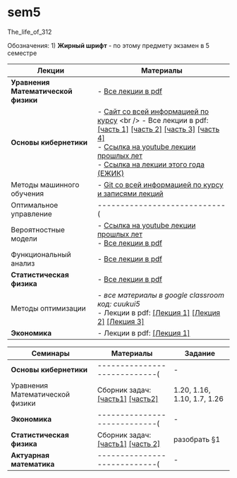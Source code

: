 # sem5
The_life_of_312

Обозначения:  1) **Жирный шрифт** - по этому предмету экзамен в 5 семестре


| Лекции  | Материалы |
| ------------- | ------------- |
| **Уравнения Математической физики**  | - [Все лекции в pdf](https://github.com/Group312/sem5/blob/76f70f386d1b84c0e4e1481fbfdbfb64c6274d3f/Urmaty_lektsii.pdf)  |
| **Основы кибернетики**  | - [Сайт со всей информацией по курсу](https://mk.cs.msu.ru/index.php/%D0%9E%D1%81%D0%BD%D0%BE%D0%B2%D1%8B_%D0%BA%D0%B8%D0%B1%D0%B5%D1%80%D0%BD%D0%B5%D1%82%D0%B8%D0%BA%D0%B8_(2-%D0%B9_%D0%BF%D0%BE%D1%82%D0%BE%D0%BA,_3_%D0%BA%D1%83%D1%80%D1%81)) <br /> - Все лекции в pdf: [[часть 1]](https://github.com/Group312/sem5/blob/14e0c3e6e55c1af0ab3f355da08194e3dbdd4a08/OK_Chast_1_2017_311-319.pdf) [[часть 2]](https://github.com/Group312/sem5/blob/14e0c3e6e55c1af0ab3f355da08194e3dbdd4a08/OK_Chast_2_2017_311-319.pdf) [[часть 3]](https://github.com/Group312/sem5/blob/14e0c3e6e55c1af0ab3f355da08194e3dbdd4a08/OK_Chast_3_2017_311-319.pdf)  [[часть 4]](https://github.com/Group312/sem5/blob/14e0c3e6e55c1af0ab3f355da08194e3dbdd4a08/OK_Chast_4_2017_311-319.pdf)<br /> - [Ссылка на youtube лекции прошлых лет](https://www.youtube.com/playlist?list=PLcsjsqLLSfNBAbnPh-BshH950tTYdGGmR) <br /> - [Ссылка на лекции этого года (ЕЖИК)](https://youtube.com/playlist?list=PLhe7c-LCgl4KNG5fRRKBrF-BJso-M1mdZ)| 
| Методы машинного обучения  | - [Git со всей информацией по курсу и записями лекций](https://github.com/MSU-ML-COURSE/ML-COURSE-22-23)  |
| Оптимальное управление  | ----------------------------(   |
| Вероятностные модели  | - [Ссылка на youtube лекции прошлых лет](https://youtube.com/playlist?list=PLcsjsqLLSfNBx9exF_geaBYYWuSwNE1sI)<br /> - [Все лекции в pdf](https://github.com/Group312/sem5/blob/63dc86c6bf488e4ca974fd27905854b51396a2da/probabilistic-model-M.pdf) |
| Функциональный анализ  | - [Все лекции в pdf](https://github.com/Group312/sem5/blob/7894849c9056d792966e73c90dce8a057b541da3/40470-39397.pdf)  |
| **Статистическая физика**  | - [Все лекции в pdf](https://github.com/Group312/sem5/blob/1b391ec2ac3f99fcf8e1d3ae8654bf3be38b0aa6/2021_Lektsii_Andreev.pdf)   |
| Методы оптимизации  | - *все материалы в google classroom код: cuukui5* <br /> - Лекции в pdf: [[Лекция 1]](https://github.com/Group312/sem5/blob/ea5102a17f5ea16135c339f6b83920da91245301/OM%20lectures%20up%20to%20Sept%208%202022.pdf) [[Лекция 2]](https://github.com/Group312/sem5/blob/0dfff65798db1a8a4f282f9cdf42c2d6f0280a85/OM%20lectures%20up%20to%20Sept%2015%202022-8-14.pdf) [[Лекция 3]](https://github.com/Group312/sem5/blob/0dfff65798db1a8a4f282f9cdf42c2d6f0280a85/OM%20lectures%20up%20to%20Sept%2015%202022-15-22.pdf)|
| **Экономика**  | - Лекции в pdf: [[Лекция 1]](https://github.com/Group312/sem5/blob/92d5e7bc870c723c8130a83d13f9243193a17a1e/Lektsia_1_Predprinimatelstvo.pdf)  |

| Семинары  | Материалы | Задание |
| ------------- | -------------  | -------------  |
| **Основы кибернетики**  | ----------------------------(  | - |
| Уравнения Математической физики  | Сборник задач: [[часть1]](https://github.com/Group312/sem5/blob/ae4f2440d91055f6c1c158d687c17e0458343e18/Zadachnik-1-40.pdf) [[часть2]](https://github.com/Group312/sem5/blob/ae4f2440d91055f6c1c158d687c17e0458343e18/Zadachnik-41-81.pdf) | 1.20, 1.16, 1.10, 1.7, 1.26|
| **Экономика**  | ----------------------------(   | - |
| **Статистическая физика**  | Сборник задач: [[часть1]](https://github.com/Group312/sem5/blob/cc5db8e0c40133c745a63a8b67a280955f7dcdf2/Thermodynamics_and_statistical_physics_for_math%20(2)-1-44.pdf) [[часть 2]](https://github.com/Group312/sem5/blob/cc5db8e0c40133c745a63a8b67a280955f7dcdf2/Thermodynamics_and_statistical_physics_for_math%20(2)-45-88.pdf)  | разобрать §1|
| **Актуарная математика**  | ----------------------------(   | - |


